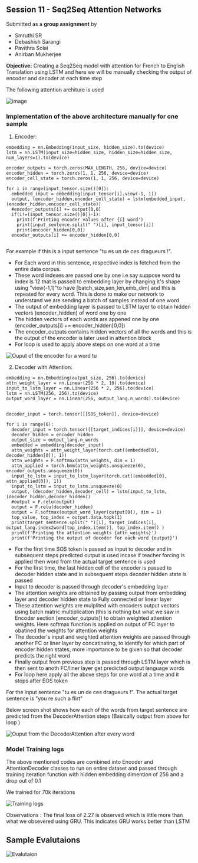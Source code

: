 ## Session 11 - Seq2Seq Attention Networks ##

Submitted as a **group assignment** by 
- Smruthi SR
- Debashish Sarangi
- Pavithra Solai
- Anirban Mukherjee

**Objective:** Creating a Seq2Seq model with attention for French to English Translation using LSTM and here we will be manually checking the output of encoder and decoder at each time step

The following attention architure is used 

![image](architecture_diagram.jpeg)

### Implementation of the above architecture manually for one sample ###
1. Encoder:

```
embedding = nn.Embedding(input_size, hidden_size).to(device)
lstm = nn.LSTM(input_size=hidden_size, hidden_size=hidden_size, num_layers=1).to(device)

encoder_outputs = torch.zeros(MAX_LENGTH, 256, device=device)
encoder_hidden = torch.zeros(1, 1, 256, device=device)
encoder_cell_state = torch.zeros(1, 1, 256, device=device)

for i in range(input_tensor.size()[0]):
  embedded_input = embedding(input_tensor[i].view(-1, 1))
  output, (encoder_hidden,encoder_cell_state) = lstm(embedded_input, (encoder_hidden,encoder_cell_state))
  #encoder_outputs[i] += output[0,0]
  if(i!=(input_tensor.size()[0])-1):
    print(f'Printing encoder values after {i} word')
    print(input_sentence.split(" ")[i], input_tensor[i])
    print(encoder_hidden[0,0])
  encoder_outputs[i] += encoder_hidden[0,0]
  
```

For example if this is a input sentence "tu es un de ces dragueurs !". 
* For Each word in this sentence, respective index is fetched from the entire data corpus. 
* These word indexes are passed one by one i.e say suppose word tu index is 12 that is passed to embedding layer by changing it's shape using "view(-1,1)"to have [batch_size,sen_len,emb_dim] and this is repeated for every word. This is done to make our network to understand we are sending a batch of samples instead of one word
* The output of embedding layer is passed to LSTM layer to obtain hidden vectors (encoder_hidden) of word one by one
* The hidden vectors of each words are appened one by one (encoder_outputs[i] += encoder_hidden[0,0])
* The encoder_outputs contains hidden vectors of all the words and this is the output of the encoder is later used in attention block
* For loop is used to apply above steps on one word at a time 

![Ouput of the encoder for a word tu](encoder_ouput1.PNG)


2. Decoder with Attention:

```
embedding = nn.Embedding(output_size, 256).to(device)
attn_weight_layer = nn.Linear(256 * 2, 10).to(device)
input_to_lstm_layer = nn.Linear(256 * 2, 256).to(device)
lstm = nn.LSTM(256, 256).to(device)
output_word_layer = nn.Linear(256, output_lang.n_words).to(device)


decoder_input = torch.tensor([[SOS_token]], device=device)

```

```
for i in range(6):
  decoder_input = torch.tensor([[target_indices[i]]], device=device)
  decoder_hidden = encoder_hidden
  output_size = output_lang.n_words
  embedded = embedding(decoder_input)
  attn_weights = attn_weight_layer(torch.cat((embedded[0], decoder_hidden[0]), 1))
  attn_weights = F.softmax(attn_weights, dim = 1)
  attn_applied = torch.bmm(attn_weights.unsqueeze(0), encoder_outputs.unsqueeze(0))
  input_to_lstm = input_to_lstm_layer(torch.cat((embedded[0], attn_applied[0]), 1))
  input_to_lstm = input_to_lstm.unsqueeze(0)
  output, (decoder_hidden,decoder_cell) = lstm(input_to_lstm, (decoder_hidden,decoder_hidden))
  #output = F.relu(output)
  output = F.relu(decoder_hidden)
  output = F.softmax(output_word_layer(output[0]), dim = 1)
  top_value, top_index = output.data.topk(1)
  print(target_sentence.split(" ")[i], target_indices[i], output_lang.index2word[top_index.item()], top_index.item() )
  print(f'Printing the attention weights {attn_weights}')
  print(f'Printing the output of decoder for each word {output}')

```

* For the first time SOS token is passed as input to decoder and in subsequent steps predicted output is used incase if teacher forcing is applied then word from the actual target sentence is used
* For the first time, the last hidden cell of the encoder is passed to decoder hidden state and in subsequent steps decoder hidden state is passed
* Input to decoder is passed through decoder's embedding layer
* The attention weights are obtained by passing output from embedding layer and decoder hidden state to Fully connected or linear layer
* These attention weights are mulplited with encoders output vectors using batch matric multiplication (this is nothing but what we saw in Encoder section [encoder_outputs]) to obtain weighted attention weights. Here softmax function is applied on output of FC layer to obatined the weights for attention weights 
* The decoder's input and weighted attention weights are passed through another FC or liner layer by concatinating, to identify for which part of encoder hidden states, more importance to be given so that decoder predicts the right word
* Finally output from previous step is passed through LSTM layer which is then sent to anoth FC/liner layer get predicted output language words
* For loop here apply all the above steps for one word at a time and it stops after EOS token

For the input sentence "tu es un de ces dragueurs !". The actual target sentence is "you re such a flirt"

Below screen shot shows how each of the words from target sentence are predicted from the DecoderAttention steps (Basically output from above for loop )
  
![Ouput from the DecoderAttention after every word](decoder_ouput1.PNG)


###  Model Training logs ###

The above mentioned codes are combined into Encoder and AttentionDecoder classes to run on entire dataset and passed through training iteration function
with hidden embedding dimention of 256 and a drop out of 0.1 

We trained for 70k iterations 

![Training logs](Training_logs.PNG)

Observations : The final loss of 2.27 is observed which is little more than what we obsevered using GRU. This indicates GRU works better than LSTM

## Sample Evalutaions ## 

![Evalutaion](Evaluation.PNG)

